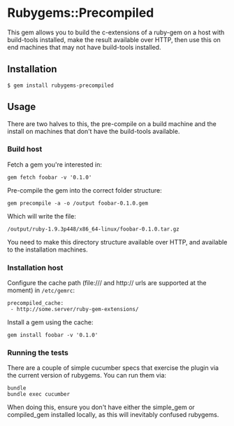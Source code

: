 # Rubygems::Precompiled

This gem allows you to build the c-extensions of a ruby-gem on a host with build-tools installed, make the result available over HTTP, then use this on end machines that may not have build-tools installed.

## Installation

    $ gem install rubygems-precompiled

## Usage

There are two halves to this, the pre-compile on a build machine and the install
on machines that don't have the build-tools available.

### Build host

Fetch a gem you're interested in:

    gem fetch foobar -v '0.1.0'

Pre-compile the gem into the correct folder structure:

    gem precompile -a -o /output foobar-0.1.0.gem

Which will write the file:

    /output/ruby-1.9.3p448/x86_64-linux/foobar-0.1.0.tar.gz

You need to make this directory structure available over HTTP, and available to the installation machines.

### Installation host

Configure the cache path (file:/// and http:// urls are supported at the moment) in `/etc/gemrc`:

    precompiled_cache:
     - http://some.server/ruby-gem-extensions/

Install a gem using the cache:

    gem install foobar -v '0.1.0'

### Running the tests

There are a couple of simple cucumber specs that exercise the plugin via the current version of rubygems. You can run them via:

    bundle
    bundle exec cucumber

When doing this, ensure you don't have either the simple_gem or compiled_gem installed locally, as this will inevitably confused rubygems.

